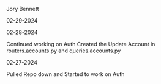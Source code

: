 Jory Bennett

02-29-2024



02-28-2024

Continued working on Auth
Created the Update Account in routers.accounts.py and queries.accounts.py

02-27-2024

Pulled Repo down and Started to work on Auth
